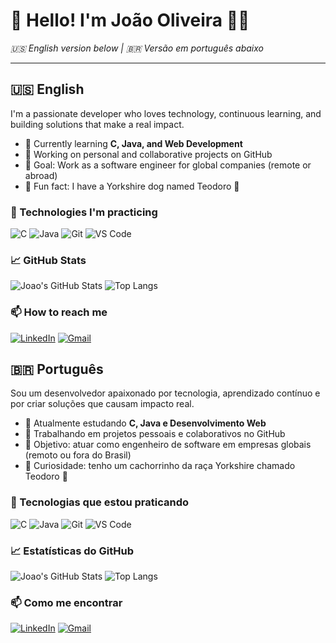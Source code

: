 # 👋 Hello! I'm João Oliveira 👨‍💻  
*🇺🇸 English version below | 🇧🇷 Versão em português abaixo*

---

## 🇺🇸 English

I'm a passionate developer who loves technology, continuous learning, and building solutions that make a real impact.

- 🌱 Currently learning **C, Java, and Web Development**
- 🔭 Working on personal and collaborative projects on GitHub
- 🎯 Goal: Work as a software engineer for global companies (remote or abroad)
- 🐶 Fun fact: I have a Yorkshire dog named Teodoro 🐾

### 💼 Technologies I'm practicing

![C](https://img.shields.io/badge/C-00599C?style=for-the-badge&logo=c&logoColor=white)
![Java](https://img.shields.io/badge/Java-ED8B00?style=for-the-badge&logo=java&logoColor=white)
![Git](https://img.shields.io/badge/Git-F05032?style=for-the-badge&logo=git&logoColor=white)
![VS Code](https://img.shields.io/badge/VS%20Code-007ACC?style=for-the-badge&logo=visual-studio-code&logoColor=white)

### 📈 GitHub Stats

![Joao's GitHub Stats](https://github-readme-stats.vercel.app/api?username=OliveiraJSN&show_icons=true&theme=radical)
![Top Langs](https://github-readme-stats.vercel.app/api/top-langs/?username=OliveiraJSN&layout=compact&theme=radical)

### 📫 How to reach me

[![LinkedIn](https://img.shields.io/badge/LinkedIn-blue?style=for-the-badge&logo=linkedin&logoColor=white)](https://www.linkedin.com/in/joão-oliveira-santos-neto-249282209)
[![Gmail](https://img.shields.io/badge/Email-D14836?style=for-the-badge&logo=gmail&logoColor=white)](mailto:joao_osneto@hotmail.com)

## 🇧🇷 Português

Sou um desenvolvedor apaixonado por tecnologia, aprendizado contínuo e por criar soluções que causam impacto real.

- 🌱 Atualmente estudando **C, Java e Desenvolvimento Web**
- 🔭 Trabalhando em projetos pessoais e colaborativos no GitHub
- 🎯 Objetivo: atuar como engenheiro de software em empresas globais (remoto ou fora do Brasil)
- 🐶 Curiosidade: tenho um cachorrinho da raça Yorkshire chamado Teodoro 🐾

### 💼 Tecnologias que estou praticando

![C](https://img.shields.io/badge/C-00599C?style=for-the-badge&logo=c&logoColor=white)
![Java](https://img.shields.io/badge/Java-ED8B00?style=for-the-badge&logo=java&logoColor=white)
![Git](https://img.shields.io/badge/Git-F05032?style=for-the-badge&logo=git&logoColor=white)
![VS Code](https://img.shields.io/badge/VS%20Code-007ACC?style=for-the-badge&logo=visual-studio-code&logoColor=white)

### 📈 Estatísticas do GitHub

![Joao's GitHub Stats](https://github-readme-stats.vercel.app/api?username=OliveiraJSN&show_icons=true&theme=radical)
![Top Langs](https://github-readme-stats.vercel.app/api/top-langs/?username=OliveiraJSN&layout=compact&theme=radical)

### 📫 Como me encontrar

[![LinkedIn](https://img.shields.io/badge/LinkedIn-blue?style=for-the-badge&logo=linkedin&logoColor=white)](https://www.linkedin.com/in/joão-oliveira-santos-neto-249282209)
[![Gmail](https://img.shields.io/badge/Email-D14836?style=for-the-badge&logo=gmail&logoColor=white)](mailto:joao_osneto@hotmail.com)

